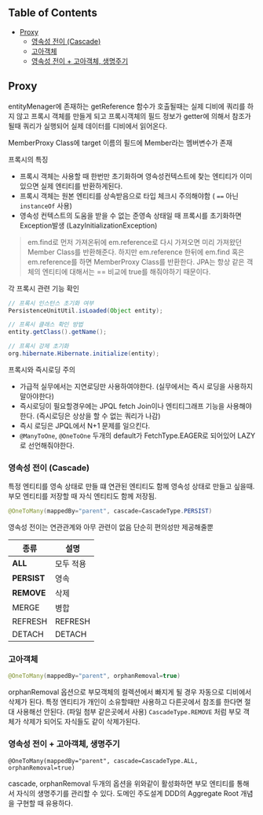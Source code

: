 <!--[TOC]: # "## Table of Contents"-->

## Table of Contents
- [Proxy](#proxy)
  - [영속성 전이 (Cascade)](#영속성-전이-cascade)
  - [고아객체](#고아객체)
  - [영속성 전이 + 고아객체, 생명주기](#영속성-전이--고아객체-생명주기)

## Proxy
entityMenager에 존재하는 getReference 함수가 호출될때는 실제 디비에 쿼리를 하지 않고
프록시 객체를 만들게 되고 프록시객체의 필드 정보가 getter에 의해서 참조가될때 쿼리가 실행되어 실제 데이터를 디비에서 읽어온다.

MemberProxy Class에 target 이름의 필드에 Member라는 멤버변수가 존재

프록시의 특징
- 프록시 객체는 사용할 때 한번만 초기화하며 영속성컨텍스트에 찾는 엔티티가 이미 있으면 실제 엔티티를 반환하게된다.
- 프록시 객체는 원본 엔티티를 상속받음으로 타입 체크시 주의해야함 ( `==` 아닌 `instanceOf` 사용)
- 영속성 컨텍스트의 도움을 받을 수 없는 준영속 상태일 때 프록시를 초기화하면 Exception발생 (LazyInitializationException)

> em.find로 먼저 가져온뒤에 em.reference로 다시 가져오면 미리 가져왔던 Member Class를 반환해준다.
> 하지만 em.reference 한뒤에 em.find 혹은 em.reference를 하면 MemberProxy Class를 반환한다.
> JPA는 항상 같은 객체의 엔티티에 대해서는 == 비교에 true를 해줘야하기 때문이다.

각 프록시 관련 기능 확인
``` java
// 프록시 인스턴스 초기화 여부
PersistenceUnitUtil.isLoaded(Object entity);

// 프록시 클래스 확인 방법
entity.getClass().getName();

// 프록시 강제 초기화
org.hibernate.Hibernate.initialize(entity);
```


프록시와 즉시로딩 주의
- 가급적 실무에서는 지연로딩만 사용하여야한다. (실무에서는 즉시 로딩을 사용하지 말아야한다)
- 즉시로딩이 필요할경우에는 JPQL fetch Join이나 엔티티그래프 기능을 사용해야한다. (즉시로딩은 상상을 할 수 없는 쿼리가 나감)
- 즉시 로딩은 JPQL에서 N+1 문제를 일으킨다.
- `@ManyToOne`, `@OneToOne`  두개의 default가 FetchType.EAGER로 되어있어 LAZY로 선언해줘야한다.

### 영속성 전이 (Cascade)
특정 엔티티를 영속 상태로 만들 떄 연관된 엔티티도 함께 영속성 상태로 만들고 싶을때.
부모 엔티티를 저장할 때 자식 엔티티도 함께 저장됨.
``` java
@OneToMany(mappedBy="parent", cascade=CascadeType.PERSIST)
```

영속성 전이는 연관관계와 아무 관련이 없음
단순히 편의성만 제공해줄뿐

|종류|설명|
|-|-|
|**ALL**|모두 적용|
|**PERSIST**|영속|
|**REMOVE**|삭제|
|MERGE|병합|
|REFRESH|REFRESH|
|DETACH|DETACH|

### 고아객체
``` java
@OneToMany(mappedBy="parent", orphanRemoval=true)
```
orphanRemoval 옵션으로 부모객체의 컬렉션에서 빠지게 될 경우 자동으로 디비에서 삭제가 된다.
특정 엔티티가 개인이 소유할때만 사용하고 다른곳에서 참조를 한다면 절대 사용해선 안된다. (파일 첨부 같은곳에서 사용)
`CascadeType.REMOVE`	 처럼 부모 객체가 삭제가 되어도 자식들도 같이 삭제가된다.

### 영속성 전이 + 고아객체, 생명주기
```
@OneToMany(mappedBy="parent", cascade=CascadeType.ALL, orphanRemoval=true)
```
cascade, orphanRemoval 두개의 옵션을 위와같이 활성화하면 부모 엔티티를 통해서 자식의 생명주기를 관리할 수 있다.
도메인 주도설계 DDD의 Aggregate Root 개념을 구현할 때 유용하다.
